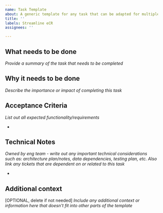 ```yaml
---
name: Task Template
about: A generic template for any task that can be adapted for multiple uses
title: ''
labels: Streamline eCR
assignees: ''

---
```


## What needs to be done

_Provide a summary of the task that needs to be completed_


## Why it needs to be done

_Describe the importance or impact of completing this task_


## Acceptance Criteria

_List out all expected functionality/requirements_

- 


## Technical Notes

_Owned by eng team - write out any important technical considerations such as: architecture plan/notes, data dependencies, testing plan, etc. Also link any tickets that are dependent on or related to this task_

- 


## Additional context

[OPTIONAL, delete if not needed] 
_Include any additional context or information here that doesn't fit into other parts of the template_
